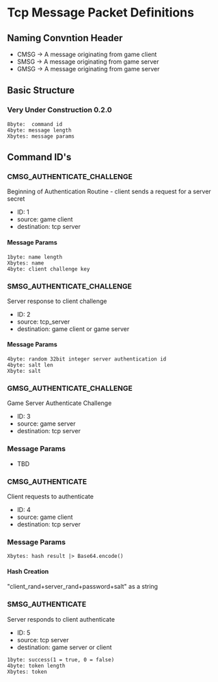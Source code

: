 # Tcp Message Packet Definitions

## Naming Convntion Header

* CMSG -> A message originating from game client
* SMSG -> A message originating from game server
* GMSG -> A message originating from game server

## Basic Structure

### Very Under Construction 0.2.0
```
8byte:  command id
4byte: message length
Xbytes: message params
```


## Command ID's

### CMSG_AUTHENTICATE_CHALLENGE

Beginning of Authentication Routine - client sends a request for a server secret

* ID: 1
* source: game client
* destination: tcp server

#### Message Params
```
1byte: name length
Xbytes: name
4byte: client challenge key
```

### SMSG_AUTHENTICATE_CHALLENGE

Server response to client challenge

* ID: 2
* source: tcp_server
* destination: game client or game server

#### Message Params

```
4byte: random 32bit integer server authentication id
4byte: salt len
Xbyte: salt
```

### GMSG_AUTHENTICATE_CHALLENGE

Game Server Authenticate Challenge

* ID: 3
* source: game server
* destination: tcp server

### Message Params

* TBD

### CMSG_AUTHENTICATE

Client requests to authenticate

* ID: 4
* source: game client
* destination: tcp server

### Message Params

```
Xbytes: hash result |> Base64.encode()
```

#### Hash Creation
"client_rand+server_rand+password+salt" as a string

### SMSG_AUTHENTICATE

Server responds to client authenticate

* ID: 5
* source: tcp server
* destination: game server or client

```
1byte: success(1 = true, 0 = false)
4byte: token length
Xbytes: token
```
